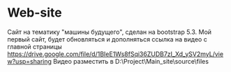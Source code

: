# Web-site
Сайт на тематику "машины будущего", сделан на bootstrap 5.3. Мой первый сайт, будет обновляться и дополняться 
ссылка на видео с главной страницы https://drive.google.com/file/d/1BIeE1Ws8fSqi36ZUDB7zI_Xd_ySV2myL/view?usp=sharing
Видео разместить в D:\Project\Main_site\source\files
